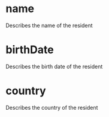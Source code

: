 # name

Describes the name of the resident 

# birthDate 

Describes the birth date of the resident 

# country 

Describes the country of the resident